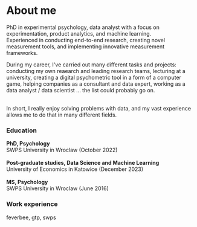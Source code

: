 # About me
PhD in experimental psychology, data analyst with a focus on experimentation, product analytics, and machine learning. <br/>
Experienced in conducting end-to-end research, creating novel measurement tools, and implementing innovative measurement frameworks. <br/>

During my career, I've carried out many different tasks and projects: conducting my own reaearch and leading research teams, lecturing at a university, creating a digital psychometric tool in a form of a computer game, helping companies as a consultant and data expert, working as a data analyst / data scientist ... the list could probably go on. <br/> <br/>

In short, I really enjoy solving problems with data, and my vast experience allows me to do that in many different fields. 

### Education
**PhD, Psychology** <br/>
SWPS University in Wroclaw (October 2022) <br/> <br/>
**Post-graduate studies, Data Science and Machine Learning** <br/> 
University of Economics in Katowice (December 2023) <br/> <br/>
**MS, Psychology** <br/>
SWPS University in Wroclaw (June 2016) <br/>

### Work experience
feverbee, gtp, swps

